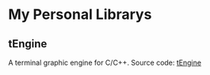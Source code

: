 # My Personal Librarys

## tEngine

A terminal graphic engine for C/C++. Source code: [tEngine]( https://github.com/harryhanYuhao/tml/tree/master/tEngine )
